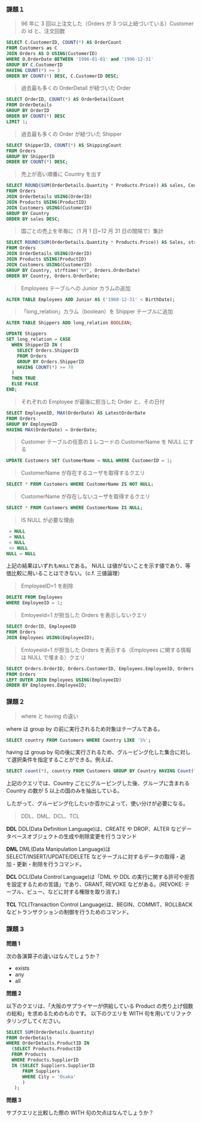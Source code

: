 ### 課題１

> 96 年に 3 回以上注文した（Orders が 3 つ以上紐づいている）Customer の id と、注文回数

```sql
SELECT C.CustomerID, COUNT(*) AS OrderCount
FROM Customers as C
JOIN Orders AS O USING(CustomerID)
WHERE O.OrderDate BETWEEN '1996-01-01' and '1996-12-31'
GROUP BY C.CustomerID
HAVING COUNT(*) >= 3
ORDER BY COUNT(*) DESC, C.CustomerID DESC;
```

> 過去最も多くの OrderDetail が紐づいた Order

```sql
SELECT OrderID, COUNT(*) AS OrderDetailCount
FROM OrderDetails
GROUP BY OrderID
ORDER BY COUNT(*) DESC
LIMIT 1;
```

> 過去最も多くの Order が紐づいた Shipper

```sql
SELECT ShipperID, COUNT(*) AS ShippingCount
FROM Orders
GROUP BY ShipperID
ORDER BY COUNT(*) DESC;
```

> 売上が高い順番に Country を出す

```sql
SELECT ROUND(SUM(OrderDetails.Quantity * Products.Price)) AS sales, Country
FROM Orders
JOIN OrderDetails USING(OrderID)
JOIN Products USING(ProductID)
JOIN Customers USING(CustomerID)
GROUP BY Country
ORDER BY sales DESC;
```

> 国ごとの売上を年毎に（1 月 1 日~12 月 31 日の間隔で）集計

```sql
SELECT ROUND(SUM(OrderDetails.Quantity * Products.Price)) AS Sales, strftime('%Y', Orders.OrderDate) as OrderYear ,Country
FROM Orders
JOIN OrderDetails USING(OrderID)
JOIN Products USING(ProductID)
JOIN Customers USING(CustomerID)
GROUP BY Country, strftime('%Y', Orders.OrderDate)
ORDER BY Country, Orders.OrderDate;
```

> Employees テーブルへの Junior カラムの追加

```sql
ALTER TABLE Employees ADD Junior AS ('1960-12-31' < BirthDate);
```

> 「long_relation」カラム（boolean）を Shipper テーブルに追加

```sql
ALTER TABLE Shippers ADD long_relation BOOLEAN;

UPDATE Shippers
SET long_relation = CASE
  WHEN ShipperID IN (
    SELECT Orders.ShipperID
    FROM Orders
    GROUP BY Orders.ShipperID
    HAVING COUNT(*) >= 70
  )
  THEN TRUE
  ELSE FALSE
END;
```

> それぞれの Employee が最後に担当した Order と、その日付

```sql
SELECT EmployeeID, MAX(OrderDate) AS LatestOrderDate
FROM Orders
GROUP BY EmployeeID
HAVING MAX(OrderDate) = OrderDate;
```

> Customer テーブルの任意の１レコードの CustomerName を NULL にする

```sql
UPDATE Customers SET CustomerName = NULL WHERE CustomerID = 1;
```

> CustomerName が存在するユーザを取得するクエリ

```sql
SELECT * FROM Customers WHERE CustomerName IS NOT NULL;
```

> CustomerName が存在しないユーザを取得するクエリ

```sql
SELECT * FROM Customers WHERE CustomerName IS NULL;
```

> IS NULL が必要な理由

```sql
 = NULL
 > NULL
 < NULL
 <> NULL
NULL = NULL
```

上記の結果はいずれも`NULL`である。
NULL は値がないことを示す値であり、等価比較に用いることはできない。（c.f. 三値論理）

> EmployeeID=1 を削除

```sql
DELETE FROM Employees
WHERE EmployeeID = 1;
```

> EmloyeeId=1 が担当した Orders を表示しないクエリ

```sql
SELECT OrderID, EmployeeID
FROM Orders
JOIN Employees USING(EmployeeID);
```

> EmloyeeId=1 が担当した Orders を表示する（Employees に関する情報は NULL で埋まる）クエリ

```sql
SELECT Orders.OrderID, Orders.CustomerID, Employees.EmployeeID, Orders.OrderDate, Orders.ShipperID
FROM Orders
LEFT OUTER JOIN Employees USING(EmployeeID)
ORDER BY Employees.EmployeeID;
```

### 課題２

> where と having の違い

where は group by の前に実行されるため対象はテーブルである。

```sql
SELECT country FROM Customers WHERE Country LIKE 'S%';

```

having は group by 句の後に実行されるため、グルーピング化した集合に対して選択条件を指定することができる。例えば、

```sql
SELECT count(*), country FROM Customers GROUP BY Country HAVING Count(*) >= 5;
```

上記のクエリでは、Country ごとにグルーピングした後、グループに含まれる Country の数が 5 以上の国のみを抽出している。

したがって、グルーピング化したいか否かによって、使い分けが必要になる。

> DDL、DML、DCL、TCL

**DDL**
DDL(Data Definition Language)は、CREATE や DROP、ALTER などデータベースオブジェクトの生成や削除変更を行うコマンド

**DML**
DML(Data Manipulation Language)は SELECT/INSERT/UPDATE/DELETE などテーブルに対するデータの取得・追加・更新・削除を行うコマンド。

**DCL**
DCL(Data Control Language)は「DML や DDL の実行に関する許可や拒否を設定するための言語」であり、GRANT, REVOKE などがある。(REVOKE: テーブル、ビュー、などに対する権限を取り消す。)

**TCL**
TCL(Transaction Control Language)は、BEGIN、COMMIT、ROLLBACK などトランザクションの制御を行うためのコマンド。

### 課題 3

**問題 1**

次の各演算子の違いはなんでしょうか？

- exists
- any
- all

**問題 2**

以下のクエリは、「大阪のサプライヤーが供給している Product の売り上げ個数の総和」を求めるためのものです。
以下のクエリを WITH 句を用いてリファクタリングしてください。

```sql
SELECT SUM(OrderDetails.Quantity)
FROM OrderDetails
WHERE OrderDetails.ProductID IN
  (SELECT Products.ProductID
  FROM Products
  WHERE Products.SupplierID
  IN (SELECT Suppliers.SupplierID
      FROM Suppliers
      WHERE City = 'Osaka'
      )
   );
```

**問題 3**

サブクエリと比較した際の WITH 句の欠点はなんでしょうか？
